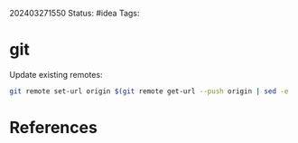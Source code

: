 202403271550
Status: #idea
Tags: 

# git

Update existing remotes:
```bash
git remote set-url origin $(git remote get-url --push origin | sed -e 's/GreenseaSystems/gsiq-bayonet/'); git pull origin master; git remote -v
```

# References

